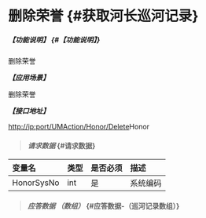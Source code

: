 # 删除荣誉 {#获取河长巡河记录}

##### _【功能说明】_ {#【功能说明】}

删除荣誉

_**【应用场景】**_

删除荣誉

_**【接口地址】**_

[http://ip:port/UMAction/Honor/Delete](http://ip:port/HMQuery/PatrolRiver/GetPatrolRivers)Honor

> #### _请求数据_ {#请求数据}

| 变量名 | 类型 | 是否必须 | 描述 |
| :--- | :--- | :--- | :--- |
| HonorSysNo | int | 是 | 系统编码 |

> #### _应答数据 （数组）_ {#应答数据-（巡河记录数组）}



